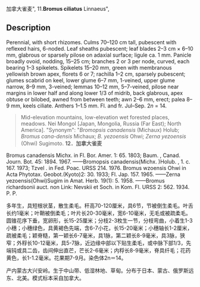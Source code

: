 加拿大雀麦",
11.**Bromus ciliatus** Linnaeus",

## Description
Perennial, with short rhizomes. Culms 70–120 cm tall, pubescent with reflexed hairs, 6-noded. Leaf sheaths pubescent; leaf blades 2–3 cm × 6–10 mm, glabrous or sparsely pilose on adaxial surface; ligule ca. 1 mm. Panicle broadly ovoid, nodding, 15–25 cm; branches 2 or 3 per node, curved, each bearing 1–3 spikelets. Spikelets 15–20 mm, green with membranous yellowish brown apex, florets 6 or 7; rachilla 1–2 cm, sparsely pubescent; glumes scabrid on keel, lower glume 6–7 mm, 1-veined, upper glume narrow, 8–9 mm, 3-veined; lemmas 10–12 mm, 5–7-veined, pilose near margins in lower half and along lower 1/3 of midrib, back glabrous, apex obtuse or bilobed, awned from between teeth; awn 2–6 mm, erect; palea 8–9 mm, keels ciliate. Anthers 1–1.5 mm. Fl. and fr. Jul–Sep. 2*n* = 14.

> Mid-elevation mountains, low-elevation wet forested places, meadows. Nei Mongol [Japan, Mongolia, Russia (Far East); North America].
  "Synonym": "*Bromopsis canadensis* (Michaux) Holub; *Bromus cana-densis* Michaux; *B. yezoensis* Ohwi; *Zerna yezoensis* (Ohwi) Sugimoto.
**12．加拿大雀麦**

Bromus canadensis Michx. in Fl. Bor. Amer. 1: 65. 1803; Baum. , Canad. Journ. Bot. 45: 1894. 1967. ——Bromopsis canadensis(Michx. )Holub. , 1. c. 167. 1973; Tzvel . in Fed. Poac. URSS 214. 1976. Bromus wzoensis Ohwi in Acta Phytotax. Geobot.(Kyoto)2: 30. 1933; Fl. Jap. 157. 1965. ——Zerna yezoensis(Ohwi)Sugim in Amat. Herb. 19(1): 5. 1958. ——Bromus richardsonii auct. non Link: Nevskii et Soch. in Kom. Fl. URSS 2: 562. 1934. P. P.

多年生，具短根状茎，散生柔毛。秆高70-120厘米，具6节，节被倒生柔毛。叶舌长约1毫米；叶鞘被倒柔毛；叶片长20-30毫米，宽6-10毫米，无毛或被疏柔毛。圆锥花序下垂，宽卵形，长15-25厘米；分枝2-3枚生一节，分枝弯曲，小着生1-3小穗；小穗绿色，具黄褐色先端，含6-7小花，长15-20毫米；小穗轴长1-2厘米，疏被柔毛；颖脊糙，第一颖长6-7毫米，具1脉，第二颖长8-9毫米，具3脉，狭窄；外稃长10-12毫米，具5-7脉，近边缘中部以下贴生柔毛，或中脉下部1/3，先端钝或具二齿，齿间伸出直芒，芒长2-6毫米；内稃长8-9毫米，脊具纤毛；花药黄色，长1-1.2毫米。花果期7-9月。染色体2n＝14。

产内蒙古大兴安岭。生于中山带、低湿林地、草甸。分布于日本、蒙古、俄罗斯远东、北美。模式标本采自加拿大。
